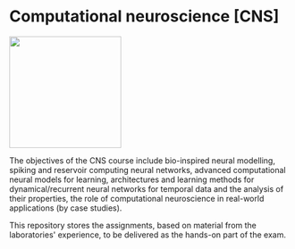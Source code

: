 # Computational neuroscience [CNS]

<img src="https://apre.it/wp-content/uploads/2021/01/logo_uni-pisa.png" width="200" />

The objectives of the CNS course include bio-inspired neural modelling, spiking and reservoir computing neural networks, advanced computational neural models for learning, architectures and learning methods for dynamical/recurrent neural networks for temporal data and the analysis of their properties, the role of computational neuroscience in real-world applications (by case studies).

This repository stores the assignments, based on material from the laboratories' experience, to be delivered as the hands-on part of the exam.
<!-- 
### Lab 1
-  **Assignment:** implementing Spiking Neurons using Izhikevich's Model
Implement the Izhikevich’s model and develop all the 20 neuro-computational features of biological neurons using the model developed at point _1_ and plot:
    - the resulting membrane potential's time courses into individual figures (one figure for each neuro-computational feature);
    - the phase portraits that correspond to each of the neuro-computational features (one figure for each neuro-computational feature)


- **Bonus assignment 1:**  implementing Liquid State Machines (LSM)
Sunspot task: consists in a next-step prediction (autoregressive, a particular case of transduction) on a time-series consisting in monthly averaged solar sunspots.
-  **Bonus assignment 2:**  implementing Spike-Time-Dependent Plasticity (STDP)
Use a liquid of Izhikevich neurons and train the coupling of these neurons with a simplified version of the STDP algorithm. 


### Lab 2.1
-  **Assignment 1:** Hebbian Rule
Implementing a linear firing rate model learning through the basic Hebbian rule.
-  **Assignments 2-3:** different rules
Implementing a linear firing rate model learning using the following:
- Oja rule
- Subtractive Normalization

 -  **Bonus track assignments:**  more rules
 Solve the same assignment as “Assignment 1”, but using respectively:
 - BMC learning rule
 - Hebbian learning implemented using the covariance rule.

### Lab 2.2
 -->
